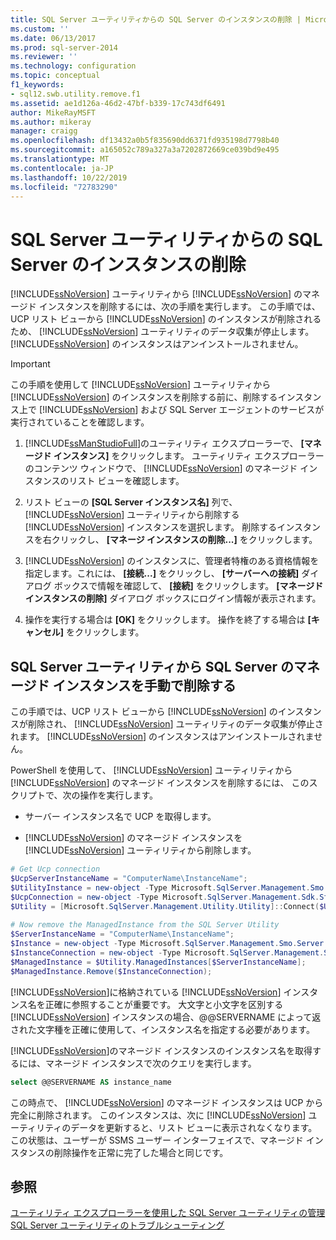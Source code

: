 ```yaml
---
title: SQL Server ユーティリティからの SQL Server のインスタンスの削除 | Microsoft Docs
ms.custom: ''
ms.date: 06/13/2017
ms.prod: sql-server-2014
ms.reviewer: ''
ms.technology: configuration
ms.topic: conceptual
f1_keywords:
- sql12.swb.utility.remove.f1
ms.assetid: ae1d126a-46d2-47bf-b339-17c743df6491
author: MikeRayMSFT
ms.author: mikeray
manager: craigg
ms.openlocfilehash: df13432a0b5f835690dd6371fd935198d7798b40
ms.sourcegitcommit: a165052c789a327a3a7202872669ce039bd9e495
ms.translationtype: MT
ms.contentlocale: ja-JP
ms.lasthandoff: 10/22/2019
ms.locfileid: "72783290"
---
```

# <a name="remove-an-instance-of-sql-server-from-the-sql-server-utility"></a>SQL Server ユーティリティからの SQL Server のインスタンスの削除
  [!INCLUDE[ssNoVersion](../../includes/ssnoversion-md.md)] ユーティリティから [!INCLUDE[ssNoVersion](../../includes/ssnoversion-md.md)] のマネージド インスタンスを削除するには、次の手順を実行します。 この手順では、UCP リスト ビューから [!INCLUDE[ssNoVersion](../../includes/ssnoversion-md.md)] のインスタンスが削除されるため、 [!INCLUDE[ssNoVersion](../../includes/ssnoversion-md.md)] ユーティリティのデータ収集が停止します。 [!INCLUDE[ssNoVersion](../../includes/ssnoversion-md.md)] のインスタンスはアンインストールされません。  
  
> [!IMPORTANT]  
>  この手順を使用して [!INCLUDE[ssNoVersion](../../includes/ssnoversion-md.md)] ユーティリティから [!INCLUDE[ssNoVersion](../../includes/ssnoversion-md.md)] のインスタンスを削除する前に、削除するインスタンス上で [!INCLUDE[ssNoVersion](../../includes/ssnoversion-md.md)] および SQL Server エージェントのサービスが実行されていることを確認します。  
  
1.  [!INCLUDE[ssManStudioFull](../../includes/ssmanstudiofull-md.md)]のユーティリティ エクスプローラーで、 **[マネージド インスタンス]** をクリックします。 ユーティリティ エクスプローラーのコンテンツ ウィンドウで、 [!INCLUDE[ssNoVersion](../../includes/ssnoversion-md.md)] のマネージド インスタンスのリスト ビューを確認します。  
  
2.  リスト ビューの **[SQL Server インスタンス名]** 列で、 [!INCLUDE[ssNoVersion](../../includes/ssnoversion-md.md)] ユーティリティから削除する [!INCLUDE[ssNoVersion](../../includes/ssnoversion-md.md)] インスタンスを選択します。 削除するインスタンスを右クリックし、 **[マネージ インスタンスの削除...]** をクリックします。  
  
3.  [!INCLUDE[ssNoVersion](../../includes/ssnoversion-md.md)] のインスタンスに、管理者特権のある資格情報を指定します。これには、 **[接続...]** をクリックし、 **[サーバーへの接続]** ダイアログ ボックスで情報を確認して、 **[接続]** をクリックします。 **[マネージド インスタンスの削除]** ダイアログ ボックスにログイン情報が表示されます。  
  
4.  操作を実行する場合は **[OK]** をクリックします。 操作を終了する場合は **[キャンセル]** をクリックします。  
  
## <a name="manually-remove-a-managed-instance-of-sql-server-from-a-sql-server-utility"></a>SQL Server ユーティリティから SQL Server のマネージド インスタンスを手動で削除する  
 この手順では、UCP リスト ビューから [!INCLUDE[ssNoVersion](../../includes/ssnoversion-md.md)] のインスタンスが削除され、 [!INCLUDE[ssNoVersion](../../includes/ssnoversion-md.md)] ユーティリティのデータ収集が停止されます。 [!INCLUDE[ssNoVersion](../../includes/ssnoversion-md.md)] のインスタンスはアンインストールされません。  
  
 PowerShell を使用して、 [!INCLUDE[ssNoVersion](../../includes/ssnoversion-md.md)] ユーティリティから [!INCLUDE[ssNoVersion](../../includes/ssnoversion-md.md)] のマネージド インスタンスを削除するには、 このスクリプトで、次の操作を実行します。  
  
-   サーバー インスタンス名で UCP を取得します。  
  
-   [!INCLUDE[ssNoVersion](../../includes/ssnoversion-md.md)] のマネージド インスタンスを [!INCLUDE[ssNoVersion](../../includes/ssnoversion-md.md)] ユーティリティから削除します。  
  
```powershell
# Get Ucp connection  
$UcpServerInstanceName = "ComputerName\InstanceName";  
$UtilityInstance = new-object -Type Microsoft.SqlServer.Management.Smo.Server $UcpServerInstanceName;  
$UcpConnection = new-object -Type Microsoft.SqlServer.Management.Sdk.Sfc.SqlStoreConnection $UtilityInstance.ConnectionContext.SqlConnectionObject;  
$Utility = [Microsoft.SqlServer.Management.Utility.Utility]::Connect($UcpConnection);  
  
# Now remove the ManagedInstance from the SQL Server Utility  
$ServerInstanceName = "ComputerName\InstanceName";  
$Instance = new-object -Type Microsoft.SqlServer.Management.Smo.Server $ServerInstanceName;  
$InstanceConnection = new-object -Type Microsoft.SqlServer.Management.Sdk.Sfc.SqlStoreConnection $Instance.ConnectionContext.SqlConnectionObject;  
$ManagedInstance = $Utility.ManagedInstances[$ServerInstanceName];  
$ManagedInstance.Remove($InstanceConnection);  
```  
  
[!INCLUDE[ssNoVersion](../../includes/ssnoversion-md.md)]に格納されている [!INCLUDE[ssNoVersion](../../includes/ssnoversion-md.md)] インスタンス名を正確に参照することが重要です。 大文字と小文字を区別する [!INCLUDE[ssNoVersion](../../includes/ssnoversion-md.md)] インスタンスの場合、@@SERVERNAME によって返された文字種を正確に使用して、インスタンス名を指定する必要があります。 

[!INCLUDE[ssNoVersion](../../includes/ssnoversion-md.md)]のマネージド インスタンスのインスタンス名を取得するには、マネージド インスタンスで次のクエリを実行します。  
  
```sql
select @@SERVERNAME AS instance_name  
```  
  
 この時点で、 [!INCLUDE[ssNoVersion](../../includes/ssnoversion-md.md)] のマネージド インスタンスは UCP から完全に削除されます。 このインスタンスは、次に [!INCLUDE[ssNoVersion](../../includes/ssnoversion-md.md)] ユーティリティのデータを更新すると、リスト ビューに表示されなくなります。 この状態は、ユーザーが SSMS ユーザー インターフェイスで、マネージド インスタンスの削除操作を正常に完了した場合と同じです。  
  
## <a name="see-also"></a>参照  
 [ユーティリティ エクスプローラーを使用した SQL Server ユーティリティの管理](use-utility-explorer-to-manage-the-sql-server-utility.md)   
 [SQL Server ユーティリティのトラブルシューティング](../../database-engine/troubleshoot-the-sql-server-utility.md)  
